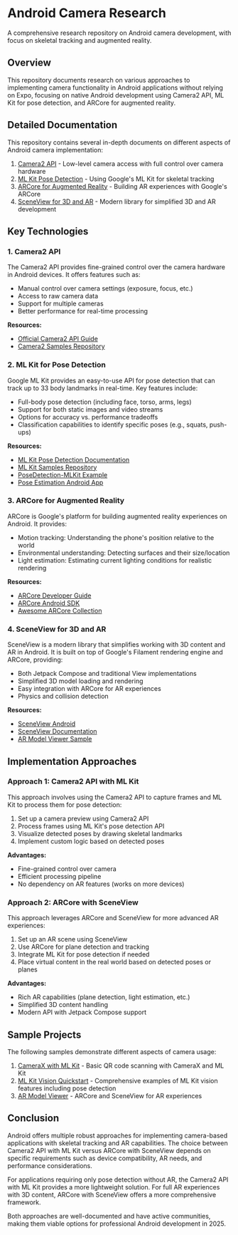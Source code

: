 # Android Camera Research

A comprehensive research repository on Android camera development, with focus on skeletal tracking and augmented reality.

## Overview

This repository documents research on various approaches to implementing camera functionality in Android applications without relying on Expo, focusing on native Android development using Camera2 API, ML Kit for pose detection, and ARCore for augmented reality.

## Detailed Documentation

This repository contains several in-depth documents on different aspects of Android camera implementation:

1. [Camera2 API](camera2-api.md) - Low-level camera access with full control over camera hardware
2. [ML Kit Pose Detection](ml-kit-pose-detection.md) - Using Google's ML Kit for skeletal tracking
3. [ARCore for Augmented Reality](arcore-augmented-reality.md) - Building AR experiences with Google's ARCore
4. [SceneView for 3D and AR](sceneview-3d-ar.md) - Modern library for simplified 3D and AR development

## Key Technologies

### 1. Camera2 API

The Camera2 API provides fine-grained control over the camera hardware in Android devices. It offers features such as:

- Manual control over camera settings (exposure, focus, etc.)
- Access to raw camera data
- Support for multiple cameras
- Better performance for real-time processing

**Resources:**
- [Official Camera2 API Guide](https://developer.android.com/guide/topics/media/camera)
- [Camera2 Samples Repository](https://github.com/android/camera-samples)

### 2. ML Kit for Pose Detection

Google ML Kit provides an easy-to-use API for pose detection that can track up to 33 body landmarks in real-time. Key features include:

- Full-body pose detection (including face, torso, arms, legs)
- Support for both static images and video streams
- Options for accuracy vs. performance tradeoffs
- Classification capabilities to identify specific poses (e.g., squats, push-ups)

**Resources:**
- [ML Kit Pose Detection Documentation](https://developers.google.com/ml-kit/vision/pose-detection)
- [ML Kit Samples Repository](https://github.com/googlesamples/mlkit)
- [PoseDetection-MLKit Example](https://github.com/icanerdogan/PoseDetection-MLKit)
- [Pose Estimation Android App](https://github.com/nevinbaiju/pose_estimation_android_app)

### 3. ARCore for Augmented Reality

ARCore is Google's platform for building augmented reality experiences on Android. It provides:

- Motion tracking: Understanding the phone's position relative to the world
- Environmental understanding: Detecting surfaces and their size/location
- Light estimation: Estimating current lighting conditions for realistic rendering

**Resources:**
- [ARCore Developer Guide](https://developers.google.com/ar/develop/java/quickstart)
- [ARCore Android SDK](https://github.com/google-ar/arcore-android-sdk)
- [Awesome ARCore Collection](https://github.com/olucurious/Awesome-ARCore)

### 4. SceneView for 3D and AR

SceneView is a modern library that simplifies working with 3D content and AR in Android. It is built on top of Google's Filament rendering engine and ARCore, providing:

- Both Jetpack Compose and traditional View implementations
- Simplified 3D model loading and rendering
- Easy integration with ARCore for AR experiences
- Physics and collision detection

**Resources:**
- [SceneView Android](https://github.com/SceneView/sceneview-android)
- [SceneView Documentation](https://sceneview.github.io/)
- [AR Model Viewer Sample](https://github.com/SceneView/sceneview-android/tree/main/samples/ar-model-viewer)

## Implementation Approaches

### Approach 1: Camera2 API with ML Kit

This approach involves using the Camera2 API to capture frames and ML Kit to process them for pose detection:

1. Set up a camera preview using Camera2 API
2. Process frames using ML Kit's pose detection API
3. Visualize detected poses by drawing skeletal landmarks
4. Implement custom logic based on detected poses

**Advantages:**
- Fine-grained control over camera
- Efficient processing pipeline
- No dependency on AR features (works on more devices)

### Approach 2: ARCore with SceneView

This approach leverages ARCore and SceneView for more advanced AR experiences:

1. Set up an AR scene using SceneView
2. Use ARCore for plane detection and tracking
3. Integrate ML Kit for pose detection if needed
4. Place virtual content in the real world based on detected poses or planes

**Advantages:**
- Rich AR capabilities (plane detection, light estimation, etc.)
- Simplified 3D content handling
- Modern API with Jetpack Compose support

## Sample Projects

The following samples demonstrate different aspects of camera usage:

1. [CameraX with ML Kit](https://github.com/android/camera-samples/tree/main/CameraX-MLKit) - Basic QR code scanning with CameraX and ML Kit
2. [ML Kit Vision Quickstart](https://github.com/googlesamples/mlkit/tree/master/android/vision-quickstart) - Comprehensive examples of ML Kit vision features including pose detection
3. [AR Model Viewer](https://github.com/SceneView/sceneview-android/tree/main/samples/ar-model-viewer) - ARCore and SceneView for AR experiences

## Conclusion

Android offers multiple robust approaches for implementing camera-based applications with skeletal tracking and AR capabilities. The choice between Camera2 API with ML Kit versus ARCore with SceneView depends on specific requirements such as device compatibility, AR needs, and performance considerations.

For applications requiring only pose detection without AR, the Camera2 API with ML Kit provides a more lightweight solution. For full AR experiences with 3D content, ARCore with SceneView offers a more comprehensive framework.

Both approaches are well-documented and have active communities, making them viable options for professional Android development in 2025.
